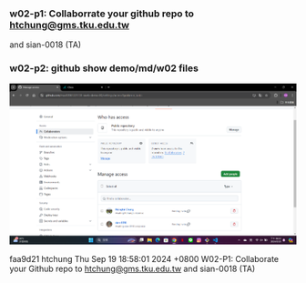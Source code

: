 ### w02-p1: Collaborrate your github repo to htchung@gms.tku.edu.tw
 and sian-0018 (TA)

### w02-p2: github show demo/md/w02 files

![](w02-p1.png)

faa9d21 htchung Thu Sep 19 18:58:01 2024 +0800  W02-P1: Collaborate your Github repo to htchung@gms.tku.edu.tw and sian-0018 (TA)